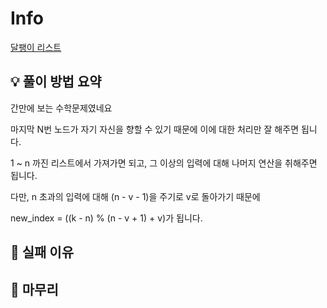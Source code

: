 # Info
[달팽이 리스트](https://boj.kr/17827)

## 💡 풀이 방법 요약

간만에 보는 수학문제였네요

마지막 N번 노드가 자기 자신을 향할 수 있기 때문에 이에 대한 처리만 잘 해주면 됩니다.

1 ~ n 까진 리스트에서 가져가면 되고, 그 이상의 입력에 대해 나머지 연산을 취해주면 됩니다.

다만, n 초과의 입력에 대해 (n - v - 1)을 주기로 v로 돌아가기 때문에

new_index = ((k - n) % (n - v + 1) + v)가 됩니다.

## 👀 실패 이유

## 🙂 마무리
